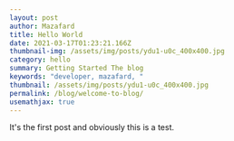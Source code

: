 ```yaml
---
layout: post
author: Mazafard
title: Hello World
date: 2021-03-17T01:23:21.166Z
thumbnail-img: /assets/img/posts/ydu1-u0c_400x400.jpg
category: hello
summary: Getting Started The blog
keywords: "developer, mazafard, "
thumbnail: /assets/img/posts/ydu1-u0c_400x400.jpg
permalink: /blog/welcome-to-blog/
usemathjax: true
---
```

It's the first post and obviously this is a test.
